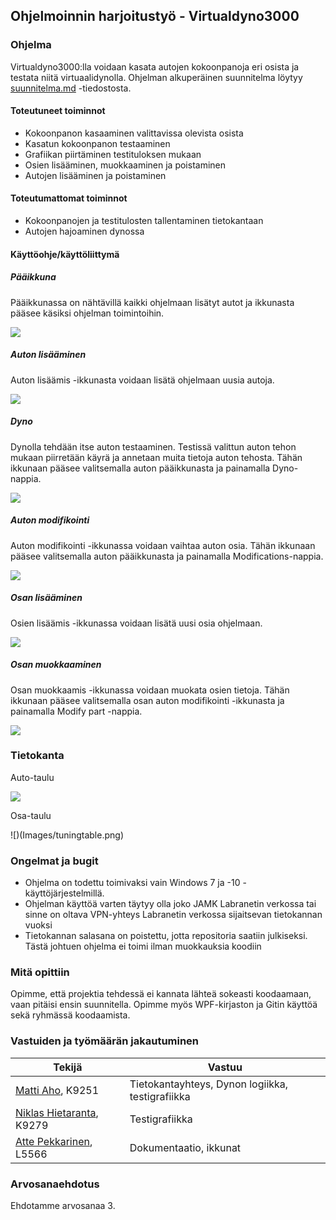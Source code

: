 ## Ohjelmoinnin harjoitustyö - Virtualdyno3000

### Ohjelma

Virtualdyno3000:lla voidaan kasata autojen kokoonpanoja eri osista ja testata niitä virtuaalidynolla. Ohjelman alkuperäinen suunnitelma löytyy [suunnitelma.md](suunnitelma.md) -tiedostosta.

#### Toteutuneet toiminnot

* Kokoonpanon kasaaminen valittavissa olevista osista
* Kasatun kokoonpanon testaaminen
* Grafiikan piirtäminen testituloksen mukaan
* Osien lisääminen, muokkaaminen ja poistaminen
* Autojen lisääminen ja poistaminen

#### Toteutumattomat toiminnot

* Kokoonpanojen ja testitulosten tallentaminen tietokantaan
* Autojen hajoaminen dynossa

#### Käyttöohje/käyttöliittymä

#####  Pääikkuna

Pääikkunassa on nähtävillä kaikki ohjelmaan lisätyt autot ja ikkunasta pääsee käsiksi ohjelman toimintoihin.

![](Images/main.JPG)

#####  Auton lisääminen

Auton lisäämis -ikkunasta voidaan lisätä ohjelmaan uusia autoja. 

![](Images/newcar.JPG)

#####  Dyno

Dynolla tehdään itse auton testaaminen. Testissä valittun auton tehon mukaan piirretään käyrä ja annetaan muita tietoja auton tehosta. Tähän ikkunaan pääsee valitsemalla auton pääikkunasta ja painamalla Dyno-nappia.

![](Images/dyno.JPG)

#####  Auton modifikointi

Auton modifikointi -ikkunassa voidaan vaihtaa auton osia. Tähän ikkunaan pääsee valitsemalla auton pääikkunasta ja painamalla Modifications-nappia.

![](Images/mod.JPG)

#####  Osan lisääminen

Osien lisäämis -ikkunassa voidaan lisätä uusi osia ohjelmaan.

![](Images/newpart.JPG)

#####  Osan muokkaaminen

Osan muokkaamis -ikkunassa voidaan muokata osien tietoja. Tähän ikkunaan pääsee valitsemalla osan auton modifikointi -ikkunasta ja painamalla Modify part -nappia.

![](Images/modpart.JPG)

### Tietokanta

Auto-taulu

![](Images/cartable.png)

Osa-taulu

![)(Images/tuningtable.png)

### Ongelmat ja bugit

* Ohjelma on todettu toimivaksi vain Windows 7 ja -10 -käyttöjärjestelmillä.
* Ohjelman käyttöä varten täytyy olla joko JAMK Labranetin verkossa tai sinne on oltava VPN-yhteys Labranetin verkossa sijaitsevan tietokannan vuoksi
* Tietokannan salasana on poistettu, jotta repositoria saatiin julkiseksi. Tästä johtuen ohjelma ei toimi ilman muokkauksia koodiin

### Mitä opittiin

Opimme, että projektia tehdessä ei kannata lähteä sokeasti koodaamaan, vaan pitäisi ensin suunnitella. Opimme myös WPF-kirjaston ja Gitin käyttöä sekä ryhmässä koodaamista.

### Vastuiden ja työmäärän jakautuminen

| Tekijä                                                     | Vastuu                                                                   |
| ---------------------------------------------------------- | ------------------------------------------------------------------------ |
| [Matti Aho](https://github.com/matti644), K9251            | Tietokantayhteys, Dynon logiikka, testigrafiikka                         |
| [Niklas Hietaranta](https://github.com/niklashieta), K9279 | Testigrafiikka                                                           |
| [Atte Pekkarinen](https://github.com/attepee), L5566       | Dokumentaatio, ikkunat                                                   |

### Arvosanaehdotus

Ehdotamme arvosanaa 3.